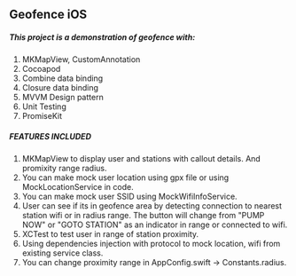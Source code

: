 ## Geofence iOS
##### This project is a demonstration of geofence with:

1. MKMapView, CustomAnnotation
2. Cocoapod
3. Combine data binding
4. Closure data binding
5. MVVM Design pattern
6. Unit Testing
7. PromiseKit

##### FEATURES INCLUDED
1. MKMapView to display user and stations with callout details. And promixity range radius.
2. You can make mock user location using gpx file or using MockLocationService in code.
3. You can make mock user SSID using MockWifiInfoService.
4. User can see if its in geofence area by detecting connection to nearest station wifi or in radius range. The button will change from "PUMP NOW" or "GOTO STATION" as an indicator in range or connected to wifi.
5. XCTest to test user in range of station proximity.
6. Using dependencies injection with protocol to mock location, wifi from existing service class.
7. You can change proximity range in AppConfig.swift -> Constants.radius.
